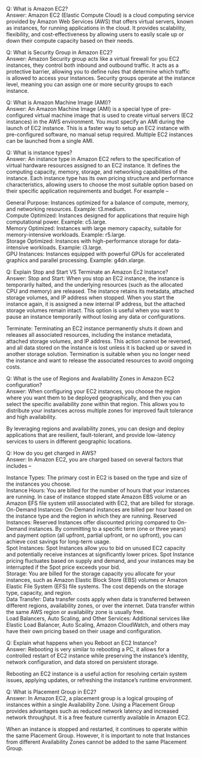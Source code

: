 Q: What is Amazon EC2?<br />
Answer: Amazon EC2 (Elastic Compute Cloud) is a cloud computing service provided by Amazon Web Services (AWS) that offers virtual servers, known as instances, for running applications in the cloud. It provides scalability, flexibility, and cost-effectiveness by allowing users to easily scale up or down their compute capacity based on their needs.<br />

Q: What is Security Group in Amazon EC2?<br />
Answer: Amazon Security group acts like a virtual firewall for you EC2 instances, they control both inbound and outbound traffic. It acts as a protective barrier, allowing you to define rules that determine which traffic is allowed to access your instances. Security groups operate at the instance level, meaning you can assign one or more security groups to each instance.<br />

Q: What is Amazon Machine Image (AMI)?<br />
Answer: An Amazon Machine Image (AMI) is a special type of pre-configured virtual machine image that is used to create virtual servers (EC2 instances) in the AWS environment. You must specify an AMI during the launch of EC2 instance. This is a faster way to setup an EC2 instance with pre-configured software, no manual setup required. Multiple EC2 instances can be launched from a single AMI.<br />

Q: What is instance types?<br />
Answer: An instance type in Amazon EC2 refers to the specification of virtual hardware resources assigned to an EC2 instance. It defines the computing capacity, memory, storage, and networking capabilities of the instance. Each instance type has its own pricing structure and performance characteristics, allowing users to choose the most suitable option based on their specific application requirements and budget.
For example –<br />

General Purpose: Instances optimized for a balance of compute, memory, and networking resources. Example: t3.medium.<br />
Compute Optimized: Instances designed for applications that require high computational power. Example: c5.large.<br />
Memory Optimized: Instances with large memory capacity, suitable for memory-intensive workloads. Example: r5.large.<br />
Storage Optimized: Instances with high-performance storage for data-intensive workloads. Example: i3.large.<br />
GPU Instances: Instances equipped with powerful GPUs for accelerated graphics and parallel processing. Example: g4dn.xlarge.<br />

Q: Explain Stop and Start VS Terminate an Amazon Ec2 Instance?<br />
Answer: Stop and Start: When you stop an EC2 instance, the instance is temporarily halted, and the underlying resources (such as the allocated CPU and memory) are released.
The instance retains its metadata, attached storage volumes, and IP address when stopped. When you start the instance again, it is assigned a new internal IP address, but the attached storage volumes remain intact. This option is useful when you want to pause an instance temporarily without losing any data or configurations.<br />

Terminate: Terminating an EC2 instance permanently shuts it down and releases all associated resources, including the instance metadata, attached storage volumes, and IP address. This action cannot be reversed, and all data stored on the instance is lost unless it is backed up or saved in another storage solution. Termination is suitable when you no longer need the instance and want to release the associated resources to avoid ongoing costs.<br />

Q: What is the use of Regions and Availability Zones in Amazon EC2 configuration?<br />
Answer: When configuring your EC2 instances, you choose the region where you want them to be deployed geographically, and then you can select the specific availability zone within that region. This allows you to distribute your instances across multiple zones for improved fault tolerance and high availability.<br />

By leveraging regions and availability zones, you can design and deploy applications that are resilient, fault-tolerant, and provide low-latency services to users in different geographic locations.<br />

Q: How do you get charged in AWS?<br />
Answer: In Amazon EC2, you are charged based on several factors that includes –<br />

Instance Types: The primary cost in EC2 is based on the type and size of the instances you choose.<br />
Instance Hours: You are billed for the number of hours that your instances are running. In case of instance stopped state Amazon EBS volume or an Amazon EFS file system still associated with EC2, that are billed for storage.<br />
On-Demand Instances: On-Demand instances are billed per hour based on the instance type and the region in which they are running.
Reserved Instances: Reserved Instances offer discounted pricing compared to On-Demand instances. By committing to a specific term (one or three years) and payment option (all upfront, partial upfront, or no upfront), you can achieve cost savings for long-term usage.<br />
Spot Instances: Spot Instances allow you to bid on unused EC2 capacity and potentially receive instances at significantly lower prices. Spot Instance pricing fluctuates based on supply and demand, and your instances may be interrupted if the Spot price exceeds your bid.<br />
Storage: You are billed for the storage capacity you allocate for your instances, such as Amazon Elastic Block Store (EBS) volumes or Amazon Elastic File System (EFS) file systems. The cost depends on the storage type, capacity, and region.<br />
Data Transfer: Data transfer costs apply when data is transferred between different regions, availability zones, or over the internet. Data transfer within the same AWS region or availability zone is usually free.<br />
Load Balancers, Auto Scaling, and Other Services: Additional services like Elastic Load Balancer, Auto Scaling, Amazon CloudWatch, and others may have their own pricing based on their usage and configuration.<br />

Q: Explain what happens when you Reboot an EC2 Instance?<br />
Answer: Rebooting is very similar to rebooting a PC, it allows for a controlled restart of EC2 instance while preserving the instance’s identity, network configuration, and data stored on persistent storage.<br />

Rebooting an EC2 instance is a useful action for resolving certain system issues, applying updates, or refreshing the instance’s runtime environment.<br />

Q: What is Placement Group in EC2?<br />
Answer: In Amazon EC2, a placement group is a logical grouping of instances within a single Availability Zone. Using a Placement Group provides advantages such as reduced network latency and increased network throughput. It is a free feature currently available in Amazon EC2.<br />

When an instance is stopped and restarted, it continues to operate within the same Placement Group. However, it is important to note that Instances from different Availability Zones cannot be added to the same Placement Group.<br />
